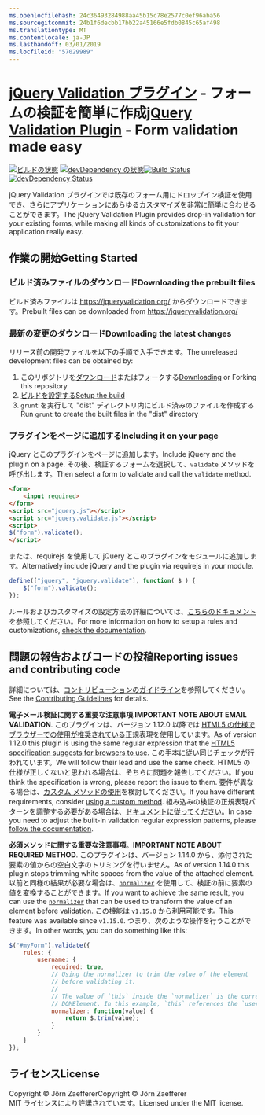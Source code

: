 ```yaml
---
ms.openlocfilehash: 24c36493284988aa45b15c78e2577c0ef96aba56
ms.sourcegitcommit: 24b1f6decbb17bb22a45166e5fdb0845c65af498
ms.translationtype: MT
ms.contentlocale: ja-JP
ms.lasthandoff: 03/01/2019
ms.locfileid: "57029989"
---
```

<a name="jquery-validation-pluginhttpsjqueryvalidationorg---form-validation-made-easy"></a><span data-ttu-id="fa147-101">[jQuery Validation プラグイン](https://jqueryvalidation.org/) - フォームの検証を簡単に作成</span><span class="sxs-lookup"><span data-stu-id="fa147-101">[jQuery Validation Plugin](https://jqueryvalidation.org/) - Form validation made easy</span></span>
================================

<span data-ttu-id="fa147-102">[![ビルドの状態](https://secure.travis-ci.org/jquery-validation/jquery-validation.svg)](https://travis-ci.org/jquery-validation/jquery-validation)
[![devDependency の状態](https://david-dm.org/jquery-validation/jquery-validation/dev-status.svg?theme=shields.io)](https://david-dm.org/jquery-validation/jquery-validation#info=devDependencies)</span><span class="sxs-lookup"><span data-stu-id="fa147-102">[![Build Status](https://secure.travis-ci.org/jquery-validation/jquery-validation.svg)](https://travis-ci.org/jquery-validation/jquery-validation)
[![devDependency Status](https://david-dm.org/jquery-validation/jquery-validation/dev-status.svg?theme=shields.io)](https://david-dm.org/jquery-validation/jquery-validation#info=devDependencies)</span></span>

<span data-ttu-id="fa147-103">jQuery Validation プラグインでは既存のフォーム用にドロップイン検証を使用でき、さらにアプリケーションにあらゆるカスタマイズを非常に簡単に合わせることができます。</span><span class="sxs-lookup"><span data-stu-id="fa147-103">The jQuery Validation Plugin provides drop-in validation for your existing forms, while making all kinds of customizations to fit your application really easy.</span></span>

## <a name="getting-started"></a><span data-ttu-id="fa147-104">作業の開始</span><span class="sxs-lookup"><span data-stu-id="fa147-104">Getting Started</span></span>

### <a name="downloading-the-prebuilt-files"></a><span data-ttu-id="fa147-105">ビルド済みファイルのダウンロード</span><span class="sxs-lookup"><span data-stu-id="fa147-105">Downloading the prebuilt files</span></span>

<span data-ttu-id="fa147-106">ビルド済みファイルは https://jqueryvalidation.org/ からダウンロードできます。</span><span class="sxs-lookup"><span data-stu-id="fa147-106">Prebuilt files can be downloaded from https://jqueryvalidation.org/</span></span>

### <a name="downloading-the-latest-changes"></a><span data-ttu-id="fa147-107">最新の変更のダウンロード</span><span class="sxs-lookup"><span data-stu-id="fa147-107">Downloading the latest changes</span></span>

<span data-ttu-id="fa147-108">リリース前の開発ファイルを以下の手順で入手できます。</span><span class="sxs-lookup"><span data-stu-id="fa147-108">The unreleased development files can be obtained by:</span></span>

 1. <span data-ttu-id="fa147-109">このリポジトリを[ダウンロード](https://github.com/jquery-validation/jquery-validation/archive/master.zip)またはフォークする</span><span class="sxs-lookup"><span data-stu-id="fa147-109">[Downloading](https://github.com/jquery-validation/jquery-validation/archive/master.zip) or Forking this repository</span></span>
 2. [<span data-ttu-id="fa147-110">ビルドを設定する</span><span class="sxs-lookup"><span data-stu-id="fa147-110">Setup the build</span></span>](CONTRIBUTING.md#build-setup)
 3. <span data-ttu-id="fa147-111">`grunt` を実行して "dist" ディレクトリ内にビルド済みのファイルを作成する</span><span class="sxs-lookup"><span data-stu-id="fa147-111">Run `grunt` to create the built files in the "dist" directory</span></span>

### <a name="including-it-on-your-page"></a><span data-ttu-id="fa147-112">プラグインをページに追加する</span><span class="sxs-lookup"><span data-stu-id="fa147-112">Including it on your page</span></span>

<span data-ttu-id="fa147-113">jQuery とこのプラグインをページに追加します。</span><span class="sxs-lookup"><span data-stu-id="fa147-113">Include jQuery and the plugin on a page.</span></span> <span data-ttu-id="fa147-114">その後、検証するフォームを選択して、`validate` メソッドを呼び出します。</span><span class="sxs-lookup"><span data-stu-id="fa147-114">Then select a form to validate and call the `validate` method.</span></span>

```html
<form>
    <input required>
</form>
<script src="jquery.js"></script>
<script src="jquery.validate.js"></script>
<script>
$("form").validate();
</script>
```

<span data-ttu-id="fa147-115">または、requirejs を使用して jQuery とこのプラグインをモジュールに追加します。</span><span class="sxs-lookup"><span data-stu-id="fa147-115">Alternatively include jQuery and the plugin via requirejs in your module.</span></span>

```js
define(["jquery", "jquery.validate"], function( $ ) {
    $("form").validate();
});
```

<span data-ttu-id="fa147-116">ルールおよびカスタマイズの設定方法の詳細については、[こちらのドキュメント](https://jqueryvalidation.org/documentation/)を参照してください。</span><span class="sxs-lookup"><span data-stu-id="fa147-116">For more information on how to setup a rules and customizations, [check the documentation](https://jqueryvalidation.org/documentation/).</span></span>

## <a name="reporting-issues-and-contributing-code"></a><span data-ttu-id="fa147-117">問題の報告およびコードの投稿</span><span class="sxs-lookup"><span data-stu-id="fa147-117">Reporting issues and contributing code</span></span>

<span data-ttu-id="fa147-118">詳細については、[コントリビューションのガイドライン](CONTRIBUTING.md)を参照してください。</span><span class="sxs-lookup"><span data-stu-id="fa147-118">See the [Contributing Guidelines](CONTRIBUTING.md) for details.</span></span>

<span data-ttu-id="fa147-119">**電子メール検証に関する重要な注意事項**.</span><span class="sxs-lookup"><span data-stu-id="fa147-119">**IMPORTANT NOTE ABOUT EMAIL VALIDATION**.</span></span> <span data-ttu-id="fa147-120">このプラグインは、バージョン 1.12.0 以降では [HTML5 の仕様でブラウザーでの使用が推奨されている](https://html.spec.whatwg.org/multipage/forms.html#valid-e-mail-address)正規表現を使用しています。</span><span class="sxs-lookup"><span data-stu-id="fa147-120">As of version 1.12.0 this plugin is using the same regular expression that the [HTML5 specification suggests for browsers to use](https://html.spec.whatwg.org/multipage/forms.html#valid-e-mail-address).</span></span> <span data-ttu-id="fa147-121">この手本に従い同じチェックが行われています。</span><span class="sxs-lookup"><span data-stu-id="fa147-121">We will follow their lead and use the same check.</span></span> <span data-ttu-id="fa147-122">HTML5 の仕様が正しくないと思われる場合は、そちらに問題を報告してください。</span><span class="sxs-lookup"><span data-stu-id="fa147-122">If you think the specification is wrong, please report the issue to them.</span></span> <span data-ttu-id="fa147-123">要件が異なる場合は、[カスタム メソッドの使用](https://jqueryvalidation.org/jQuery.validator.addMethod/)を検討してください。</span><span class="sxs-lookup"><span data-stu-id="fa147-123">If you have different requirements, consider [using a custom method](https://jqueryvalidation.org/jQuery.validator.addMethod/).</span></span>
<span data-ttu-id="fa147-124">組み込みの検証の正規表現パターンを調整する必要がある場合は、[ドキュメントに従ってください](https://jqueryvalidation.org/jQuery.validator.methods/)。</span><span class="sxs-lookup"><span data-stu-id="fa147-124">In case you need to adjust the built-in validation regular expression patterns, please [follow the documentation](https://jqueryvalidation.org/jQuery.validator.methods/).</span></span>

<span data-ttu-id="fa147-125">**必須メソッドに関する重要な注意事項**。</span><span class="sxs-lookup"><span data-stu-id="fa147-125">**IMPORTANT NOTE ABOUT REQUIRED METHOD**.</span></span> <span data-ttu-id="fa147-126">このプラグインは、バージョン 1.14.0 から、添付された要素の値からの空白文字のトリミングを行いません。</span><span class="sxs-lookup"><span data-stu-id="fa147-126">As of version 1.14.0 this plugin stops trimming white spaces from the value of the attached element.</span></span> <span data-ttu-id="fa147-127">以前と同様の結果が必要な場合は、[`normalizer`](https://jqueryvalidation.org/normalizer/) を使用して、検証の前に要素の値を変換することができます。</span><span class="sxs-lookup"><span data-stu-id="fa147-127">If you want to achieve the same result, you can use the [`normalizer`](https://jqueryvalidation.org/normalizer/) that can be used to transform the value of an element before validation.</span></span> <span data-ttu-id="fa147-128">この機能は `v1.15.0` から利用可能です。</span><span class="sxs-lookup"><span data-stu-id="fa147-128">This feature was available since `v1.15.0`.</span></span> <span data-ttu-id="fa147-129">つまり、次のような操作を行うことができます。</span><span class="sxs-lookup"><span data-stu-id="fa147-129">In other words, you can do something like this:</span></span>
``` js
$("#myForm").validate({
    rules: {
        username: {
            required: true,
            // Using the normalizer to trim the value of the element
            // before validating it.
            //
            // The value of `this` inside the `normalizer` is the corresponding
            // DOMElement. In this example, `this` references the `username` element.
            normalizer: function(value) {
                return $.trim(value);
            }
        }
    }
});
```

## <a name="license"></a><span data-ttu-id="fa147-130">ライセンス</span><span class="sxs-lookup"><span data-stu-id="fa147-130">License</span></span>
<span data-ttu-id="fa147-131">Copyright &copy; Jörn Zaefferer</span><span class="sxs-lookup"><span data-stu-id="fa147-131">Copyright &copy; Jörn Zaefferer</span></span><br>
<span data-ttu-id="fa147-132">MIT ライセンスにより許諾されています。</span><span class="sxs-lookup"><span data-stu-id="fa147-132">Licensed under the MIT license.</span></span>
